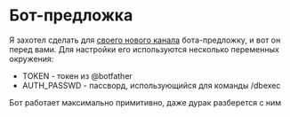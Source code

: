 # Бот-предложка

Я захотел сделать для [своего нового канала](https://t.me/sharedpcb) бота-предложку, и вот он перед вами.
Для настройки его используются несколько переменных окружения:
- TOKEN - токен из @botfather
- AUTH_PASSWD - пассворд, использующийся для команды /dbexec

Бот работает максимально примитивно, даже дурак разберется с ним
